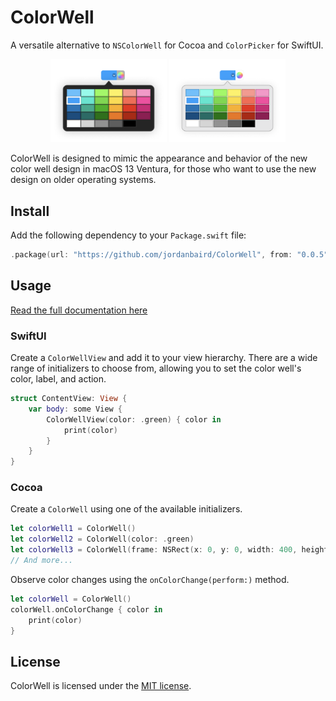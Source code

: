 # ColorWell

A versatile alternative to `NSColorWell` for Cocoa and `ColorPicker` for SwiftUI.

<div align='center'>
    <img src='Sources/ColorWell/Documentation.docc/Resources/color-well-with-popover-dark.png', style='width:37%'>
    <img src='Sources/ColorWell/Documentation.docc/Resources/color-well-with-popover-light.png', style='width:37%'>
</div>

ColorWell is designed to mimic the appearance and behavior of the new color well design in macOS 13 Ventura, for those who want to use the new design on older operating systems.

## Install

Add the following dependency to your `Package.swift` file:

```swift
.package(url: "https://github.com/jordanbaird/ColorWell", from: "0.0.5")
```

## Usage

[Read the full documentation here](https://swiftpackageindex.com/jordanbaird/ColorWell/documentation)

### SwiftUI

Create a `ColorWellView` and add it to your view hierarchy. There are a wide range of initializers to choose from, allowing you to set the color well's color, label, and action.

```swift
struct ContentView: View {
    var body: some View {
        ColorWellView(color: .green) { color in
            print(color)
        }
    }
}
```

### Cocoa

Create a `ColorWell` using one of the available initializers.

```swift
let colorWell1 = ColorWell()
let colorWell2 = ColorWell(color: .green)
let colorWell3 = ColorWell(frame: NSRect(x: 0, y: 0, width: 400, height: 200))
// And more...
```

Observe color changes using the `onColorChange(perform:)` method.

```swift
let colorWell = ColorWell()
colorWell.onColorChange { color in
    print(color)
}
```

## License

ColorWell is licensed under the [MIT license](http://www.opensource.org/licenses/mit-license).
